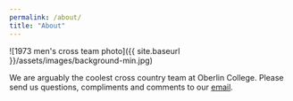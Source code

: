 ```yaml
---
permalink: /about/
title: "About"
---
```

![1973 men's cross team photo]({{ site.baseurl }}/assets/images/background-min.jpg)


We are arguably the coolest cross country team at Oberlin College. Please send us questions, compliments and comments to our [email](mailto:ocxcsummer@gmail.com). 